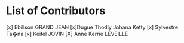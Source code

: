 # List of Contributors
[x] Ebillson GRAND JEAN
[x]Dugue Thodly Johana Ketty 
[x] Sylvestre Ta�na
[x] Keitel JOVIN
[X] Anne Kerrie LEVEILLE
